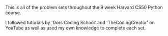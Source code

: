This is all of the problem sets throughout the 9 week Harvard CS50 Python course.

I followed tutorials by 'Dors Coding School' and 'TheCodingCreator' on YouTube as well as used my own knowledge to complete each set.